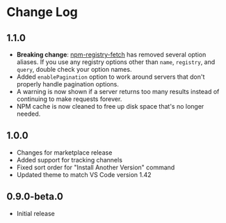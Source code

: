 # Change Log

## 1.1.0

- **Breaking change**: [npm-registry-fetch](https://github.com/npm/npm-registry-fetch#-fetch-options)
  has removed several option aliases. If you use any registry options other than
  `name`, `registry`, and `query`, double check your option names.
- Added `enablePagination` option to work around servers that don't properly handle pagination options.
- A warning is now shown if a server returns too many results instead of continuing to make requests forever.
- NPM cache is now cleaned to free up disk space that's no longer needed.

## 1.0.0

- Changes for marketplace release
- Added support for tracking channels
- Fixed sort order for "Install Another Version" command
- Updated theme to match VS Code version 1.42

## 0.9.0-beta.0

- Initial release
